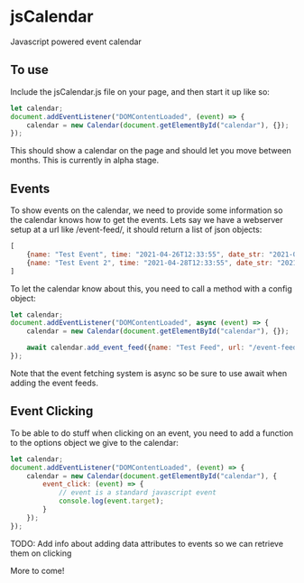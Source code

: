 # jsCalendar
Javascript powered event calendar

## To use
Include the jsCalendar.js file on your page, and then start it up like so:

```javascript
let calendar;
document.addEventListener("DOMContentLoaded", (event) => {
	calendar = new Calendar(document.getElementById("calendar"), {});
});
```

This should show a calendar on the page and should let you move between months.  This is currently in alpha stage.


## Events
To show events on the calendar, we need to provide some information so the calendar knows how to get the events.  Lets say we have a webserver setup at a url like /event-feed/, it should return a list of json objects:
```javascript
[
	{name: "Test Event", time: "2021-04-26T12:33:55", date_str: "2021-04-26", id: 1},
	{name: "Test Event 2", time: "2021-04-28T12:33:55", date_str: "2021-04-28", id: 2},
]
```
To let the calendar know about this, you need to call a method with a config object:
```javascript
let calendar;
document.addEventListener("DOMContentLoaded", async (event) => {
	calendar = new Calendar(document.getElementById("calendar"), {});

	await calendar.add_event_feed({name: "Test Feed", url: "/event-feed/"});
});
```
Note that the event fetching system is async so be sure to use await when adding the event feeds.


## Event Clicking
To be able to do stuff when clicking on an event, you need to add a function to the options object we give to the calendar:
```javascript
let calendar;
document.addEventListener("DOMContentLoaded", (event) => {
	calendar = new Calendar(document.getElementById("calendar"), {
		event_click: (event) => {
			// event is a standard javascript event
			console.log(event.target);
		}
	});
});
```

TODO: Add info about adding data attributes to events so we can retrieve them on clicking

More to come!
